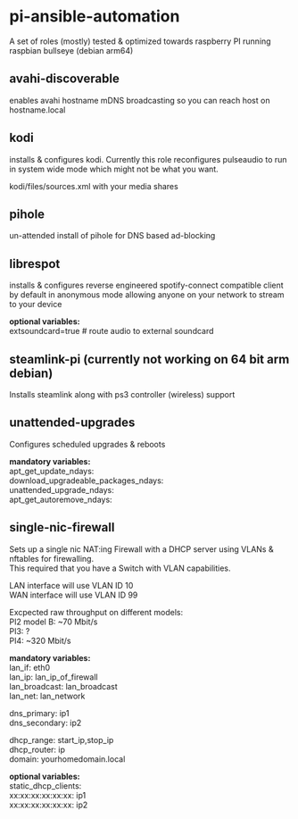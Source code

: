 # pi-ansible-automation
A set of roles (mostly) tested &amp; optimized towards raspberry PI running raspbian bullseye (debian arm64)  

## avahi-discoverable
enables avahi hostname mDNS broadcasting so you can reach host on hostname.local  

## kodi
installs & configures kodi. Currently this role reconfigures pulseaudio to run in system wide mode
which might not be what you want.
  
kodi/files/sources.xml with your media shares

## pihole
un-attended install of pihole for DNS based ad-blocking 
 
## librespot
installs & configures reverse engineered spotify-connect compatible client
by default in anonymous mode allowing anyone on your network to stream to your device
  
__optional variables:__  
extsoundcard=true  # route audio to external soundcard  
 
## steamlink-pi (currently not working on 64 bit arm debian)
Installs steamlink along with ps3 controller (wireless) support  
 
## unattended-upgrades
Configures scheduled upgrades & reboots  
 
__mandatory variables:__  
apt_get_update_ndays:  
download_upgradeable_packages_ndays:  
unattended_upgrade_ndays:  
apt_get_autoremove_ndays:  
 
## single-nic-firewall
Sets up a single nic NAT:ing Firewall with a DHCP server using VLANs & nftables for firewalling.   
This required that you have a Switch with VLAN capabilities.  

LAN interface will use VLAN ID 10   
WAN interface will use VLAN ID 99  
 
Excpected raw throughput on different models:   
PI2 model B: ~70 Mbit/s  
PI3: ?  
PI4: ~320 Mbit/s  
  
__mandatory variables:__  
lan_if: eth0  
lan_ip: lan_ip_of_firewall  
lan_broadcast: lan_broadcast   
lan_net: lan_network  
 
dns_primary: ip1  
dns_secondary: ip2  
 
dhcp_range: start_ip,stop_ip  
dhcp_router: ip  
domain: yourhomedomain.local  
  
__optional variables:__  
static_dhcp_clients:  
  xx:xx:xx:xx:xx:xx: ip1  
  xx:xx:xx:xx:xx:xx: ip2 
